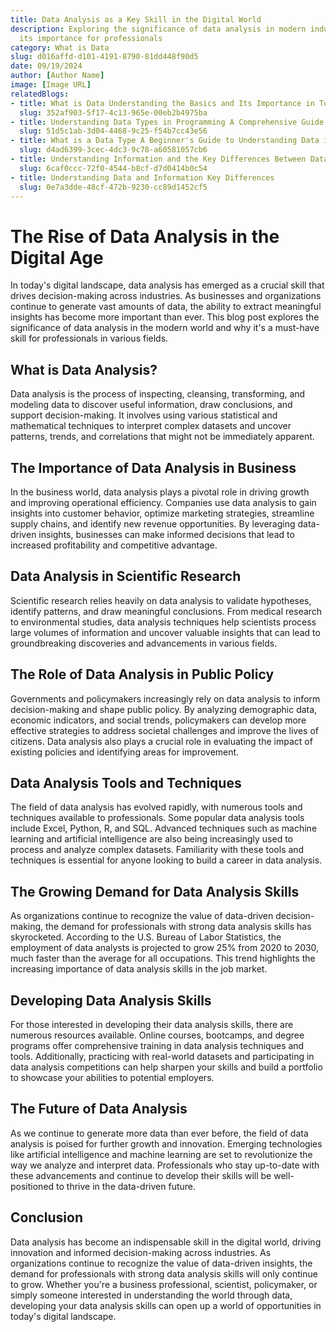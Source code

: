 ```yaml
---
title: Data Analysis as a Key Skill in the Digital World
description: Exploring the significance of data analysis in modern industries and
  its importance for professionals
category: What is Data
slug: d016affd-d101-4191-8790-81dd448f90d5
date: 09/19/2024
author: [Author Name]
image: [Image URL]
relatedBlogs:
- title: What is Data Understanding the Basics and Its Importance in Today's World
  slug: 352af903-5f17-4c13-965e-00eb2b4975ba
- title: Understanding Data Types in Programming A Comprehensive Guide
  slug: 51d5c1ab-3d04-4468-9c25-f54b7cc43e56
- title: What is a Data Type A Beginner's Guide to Understanding Data in Programming
  slug: d4ad6399-3cec-4dc3-9c78-a60581057cb6
- title: Understanding Information and the Key Differences Between Data and Information
  slug: 6caf0ccc-72f0-4544-b8cf-d7d0414b0c54
- title: Understanding Data and Information Key Differences
  slug: 0e7a3dde-48cf-472b-9230-cc89d1452cf5
---
```


# The Rise of Data Analysis in the Digital Age

In today's digital landscape, data analysis has emerged as a crucial skill that drives decision-making across industries. As businesses and organizations continue to generate vast amounts of data, the ability to extract meaningful insights has become more important than ever. This blog post explores the significance of data analysis in the modern world and why it's a must-have skill for professionals in various fields.

## What is Data Analysis?

Data analysis is the process of inspecting, cleansing, transforming, and modeling data to discover useful information, draw conclusions, and support decision-making. It involves using various statistical and mathematical techniques to interpret complex datasets and uncover patterns, trends, and correlations that might not be immediately apparent.

## The Importance of Data Analysis in Business

In the business world, data analysis plays a pivotal role in driving growth and improving operational efficiency. Companies use data analysis to gain insights into customer behavior, optimize marketing strategies, streamline supply chains, and identify new revenue opportunities. By leveraging data-driven insights, businesses can make informed decisions that lead to increased profitability and competitive advantage.

## Data Analysis in Scientific Research

Scientific research relies heavily on data analysis to validate hypotheses, identify patterns, and draw meaningful conclusions. From medical research to environmental studies, data analysis techniques help scientists process large volumes of information and uncover valuable insights that can lead to groundbreaking discoveries and advancements in various fields.

## The Role of Data Analysis in Public Policy

Governments and policymakers increasingly rely on data analysis to inform decision-making and shape public policy. By analyzing demographic data, economic indicators, and social trends, policymakers can develop more effective strategies to address societal challenges and improve the lives of citizens. Data analysis also plays a crucial role in evaluating the impact of existing policies and identifying areas for improvement.

## Data Analysis Tools and Techniques

The field of data analysis has evolved rapidly, with numerous tools and techniques available to professionals. Some popular data analysis tools include Excel, Python, R, and SQL. Advanced techniques such as machine learning and artificial intelligence are also being increasingly used to process and analyze complex datasets. Familiarity with these tools and techniques is essential for anyone looking to build a career in data analysis.

## The Growing Demand for Data Analysis Skills

As organizations continue to recognize the value of data-driven decision-making, the demand for professionals with strong data analysis skills has skyrocketed. According to the U.S. Bureau of Labor Statistics, the employment of data analysts is projected to grow 25% from 2020 to 2030, much faster than the average for all occupations. This trend highlights the increasing importance of data analysis skills in the job market.

## Developing Data Analysis Skills

For those interested in developing their data analysis skills, there are numerous resources available. Online courses, bootcamps, and degree programs offer comprehensive training in data analysis techniques and tools. Additionally, practicing with real-world datasets and participating in data analysis competitions can help sharpen your skills and build a portfolio to showcase your abilities to potential employers.

## The Future of Data Analysis

As we continue to generate more data than ever before, the field of data analysis is poised for further growth and innovation. Emerging technologies like artificial intelligence and machine learning are set to revolutionize the way we analyze and interpret data. Professionals who stay up-to-date with these advancements and continue to develop their skills will be well-positioned to thrive in the data-driven future.

## Conclusion

Data analysis has become an indispensable skill in the digital world, driving innovation and informed decision-making across industries. As organizations continue to recognize the value of data-driven insights, the demand for professionals with strong data analysis skills will only continue to grow. Whether you're a business professional, scientist, policymaker, or simply someone interested in understanding the world through data, developing your data analysis skills can open up a world of opportunities in today's digital landscape.